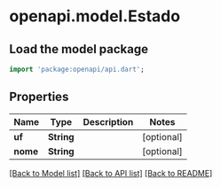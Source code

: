 # openapi.model.Estado

## Load the model package
```dart
import 'package:openapi/api.dart';
```

## Properties
Name | Type | Description | Notes
------------ | ------------- | ------------- | -------------
**uf** | **String** |  | [optional] 
**nome** | **String** |  | [optional] 

[[Back to Model list]](../README.md#documentation-for-models) [[Back to API list]](../README.md#documentation-for-api-endpoints) [[Back to README]](../README.md)


